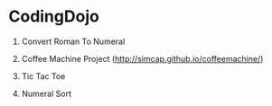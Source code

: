 CodingDojo
==========
1) Convert Roman To Numeral

2) Coffee Machine Project (http://simcap.github.io/coffeemachine/)

3) Tic Tac Toe

4) Numeral Sort

